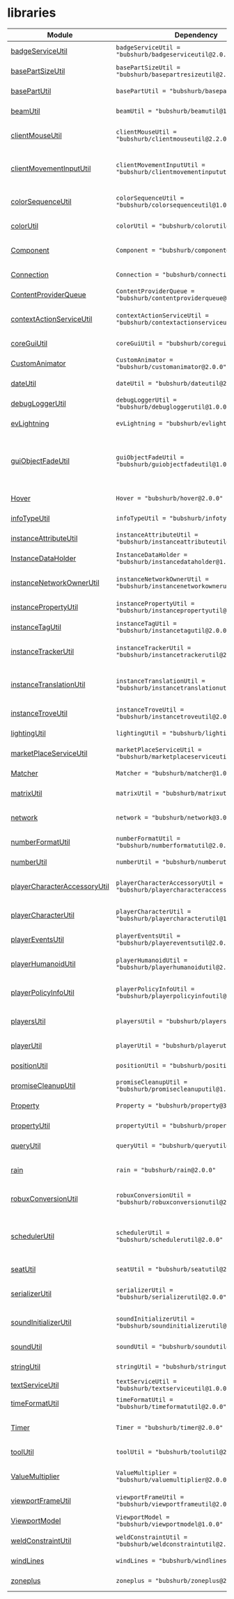 # libraries

| Module | Dependency | Description |
| -- | -- | -- |
| [badgeServiceUtil](https://babypatrick100.github.io/libraries/api/badgeServiceUtil) | `badgeServiceUtil = "bubshurb/badgeserviceutil@2.0.0"` | An utility module for working with [BadgeService](https://create.roblox.com/docs/reference/engine/classes/BadgeService). |
| [basePartSizeUtil](https://babypatrick100.github.io/libraries/api/basePartSizeUtil) | `basePartSizeUtil = "bubshurb/basepartresizeutil@2.0.0"` | A utility module for resizing base parts on specific axes. |
| [basePartUtil](https://babypatrick100.github.io/libraries/api/basePartUtil) | `basePartUtil = "bubshurb/basepartutil@2.0.0"` | An utility module for working with base parts. |
| [beamUtil](https://babypatrick100.github.io/libraries/api/beamUtil) | `beamUtil = "bubshurb/beamutil@1.0.0"` | A simple utility for working with beams. |
| [clientMouseUtil](https://babypatrick100.github.io/libraries/api/clientMouseUtil) | `clientMouseUtil = "bubshurb/clientmouseutil@2.2.0"` | A simple utility module for working with the client's mouse. |
| [clientMovementInputUtil](https://babypatrick100.github.io/libraries/api/clientMovementInputUtil) | `clientMovementInputUtil = "bubshurb/clientmovementinpututil@1.0.0"` | A simple utility module which wraps `PlayerModule` and `PlayerModule.ControlModule`. |
| [colorSequenceUtil](https://babypatrick100.github.io/libraries/api/colorSequenceUtil) | `colorSequenceUtil = "bubshurb/colorsequenceutil@1.0.0"` | A simple utility module for working with color sequences. |
| [colorUtil](https://babypatrick100.github.io/libraries/api/colorUtil) | `colorUtil = "bubshurb/colorutil@2.0.0"` | A simple utility module for working with colors. |
| [Component](https://babypatrick100.github.io/libraries/api/Component) | `Component = "bubshurb/component@2.0.1"` | Component class by Sleitnick, heavily modified by babypatrick100. |
| [Connection](https://babypatrick100.github.io/libraries/api/Connection) | `Connection = "bubshurb/connection@2.0.0"` | A simple class for mimicking [RBXConnection](https://create.roblox.com/docs/reference/engine/datatypes/RBXScriptConnection) objects. |
| [ContentProviderQueue](https://babypatrick100.github.io/libraries/api/ContentProviderQueue) | `ContentProviderQueue = "bubshurb/contentproviderqueue@2.0.0"` | A simple class for working with ContentProvider. |
| [contextActionServiceUtil](https://babypatrick100.github.io/libraries/api/contextActionServiceUtil) | `contextActionServiceUtil = "bubshurb/contextactionserviceutil@1.0.0"` | A simple utility module for working with ContextActionService. |
| [coreGuiUtil](https://babypatrick100.github.io/libraries/api/coreGuiUtil) | `coreGuiUtil = "bubshurb/coreguiutil@2.0.0"` | A simple utility module for working with CoreGui's API. |
| [CustomAnimator](https://babypatrick100.github.io/libraries/api/CustomAnimator) | `CustomAnimator = "bubshurb/customanimator@2.0.0"` | A simple/ class for working with animations. |
| [dateUtil](https://babypatrick100.github.io/libraries/api/dateUtil) | `dateUtil = "bubshurb/dateutil@2.0.0"` | An utility module for working with dates. |
| [debugLoggerUtil](https://babypatrick100.github.io/libraries/api/debugLoggerUtil) | `debugLoggerUtil = "bubshurb/debugloggerutil@1.0.0"` | A simple utility module for debug logging. |
| [evLightning](https://babypatrick100.github.io/libraries/api/evLightning) | `evLightning = "bubshurb/evlightning@1.0.0"` | Evaera's evLighning module ported to wally. |
| [guiObjectFadeUtil](https://babypatrick100.github.io/libraries/api/guiObjectFadeUtil) | `guiObjectFadeUtil = "bubshurb/guiobjectfadeutil@1.0.0"` | A utility which implements fading in and out without dealing with issues like having an object specific transparency value rather than `0` - `1`. |
| [Hover](https://babypatrick100.github.io/libraries/api/Hover) | `Hover = "bubshurb/hover@2.0.0"` | A simple hover class for implementing hover effects. |
| [infoTypeUtil](https://babypatrick100.github.io/libraries/api/infoTypeUtil) | `infoTypeUtil = "bubshurb/infotypeutil@1.0.0"` | An utility module for working with `Enum.InfoType`. |
| [instanceAttributeUtil](https://babypatrick100.github.io/libraries/api/instanceAttributeUtil) | `instanceAttributeUtil = "bubshurb/instanceattributeutil@2.0.0"` | A utility module for working with instance attributes. |
| [InstanceDataHolder](https://babypatrick100.github.io/libraries/api/InstanceDataHolder) | `InstanceDataHolder = "bubshurb/instancedataholder@1.0.0"` | A very simple class for storing data for instances. |
| [instanceNetworkOwnerUtil](https://babypatrick100.github.io/libraries/api/instanceNetworkOwnerUtil) | `instanceNetworkOwnerUtil = "bubshurb/instancenetworkownerutil@1.0.0"` | An utility module for working with instance network ownership. |
| [instancePropertyUtil](https://babypatrick100.github.io/libraries/api/instancePropertyUtil) | `instancePropertyUtil = "bubshurb/instancepropertyutil@1.0.0"` | An utility module for working with instance properties. |
| [instanceTagUtil](https://babypatrick100.github.io/libraries/api/instanceTagUtil) | `instanceTagUtil = "bubshurb/instancetagutil@2.0.0"` | A utility module for working with instance tags. |
| [instanceTrackerUtil](https://babypatrick100.github.io/libraries/api/instanceTrackerUtil) | `instanceTrackerUtil = "bubshurb/instancetrackerutil@2.0.0"` | A simple utility module for working with instances and their properties. |
| [instanceTranslationUtil](https://babypatrick100.github.io/libraries/api/instanceTranslationUtil) | `instanceTranslationUtil = "bubshurb/instancetranslationutil@1.0.0"` | A simple utility for translating the `CFrame` property of base parts and model. |
| [instanceTroveUtil](https://babypatrick100.github.io/libraries/api/instanceTroveUtil) | `instanceTroveUtil = "bubshurb/instancetroveutil@2.0.0"` | An utility module for working with instance troves. |
| [lightingUtil](https://babypatrick100.github.io/libraries/api/lightingUtil) | `lightingUtil = "bubshurb/lightingutil@1.0.0"` | A simple utility for working with [Lighting](https://create.roblox.com/docs/reference/engine/classes/Lighting). |
| [marketPlaceServiceUtil](https://babypatrick100.github.io/libraries/api/marketPlaceServiceUtil) | `marketPlaceServiceUtil = "bubshurb/marketplaceserviceutil@2.0.0"` | An utility module for working with [MarketplaceService](https://create.roblox.com/docs/reference/engine/classes/MarketplaceService). |
| [Matcher](https://babypatrick100.github.io/libraries/api/Matcher) | `Matcher = "bubshurb/matcher@1.0.0"` | 7kayoh's matcher  module ported to wally |
| [matrixUtil](https://babypatrick100.github.io/libraries/api/matrixUtil) | `matrixUtil = "bubshurb/matrixutil@1.0.0"` | An utility module for working with matrixes. |
| [network](https://babypatrick100.github.io/libraries/api/network) | `network = "bubshurb/network@3.0.0"` | An advanced network module for easy server-client communication. |
| [numberFormatUtil](https://babypatrick100.github.io/libraries/api/numberFormatUtil) | `numberFormatUtil = "bubshurb/numberformatutil@2.0.0"` | A simple utility for working with numbers and strings. |
| [numberUtil](https://babypatrick100.github.io/libraries/api/numberUtil) | `numberUtil = "bubshurb/numberutil@3.0.0"` | An utility module for working with numbers. |
| [playerCharacterAccessoryUtil](https://babypatrick100.github.io/libraries/api/playerCharacterAccessoryUtil) | `playerCharacterAccessoryUtil = "bubshurb/playercharacteraccessoryutil@2.0.0"` | A simple utility module for working with the player's character's accessories. |
| [playerCharacterUtil](https://babypatrick100.github.io/libraries/api/playerCharacterUtil) | `playerCharacterUtil = "bubshurb/playercharacterutil@1.0.0"` | A simple utility module for working with player characters. |
| [playerEventsUtil](https://babypatrick100.github.io/libraries/api/playerEventsUtil) | `playerEventsUtil = "bubshurb/playereventsutil@2.0.0"` | A simple utility module for working with player events. |
| [playerHumanoidUtil](https://babypatrick100.github.io/libraries/api/playerHumanoidUtil) | `playerHumanoidUtil = "bubshurb/playerhumanoidutil@2.0.0"` | A simple utility module for working with the player's humanoid. |
| [playerPolicyInfoUtil](https://babypatrick100.github.io/libraries/api/playerPolicyInfoUtil) | `playerPolicyInfoUtil = "bubshurb/playerpolicyinfoutil@2.0.0"` | A very simple utility module for retrieving a player's policy info safely. |
| [playersUtil](https://babypatrick100.github.io/libraries/api/playersUtil) | `playersUtil = "bubshurb/playersutil@2.0.0"` | A simple utility module for working with the [Players](https://create.roblox.com/docs/reference/engine/classes/Players) service. |
| [playerUtil](https://babypatrick100.github.io/libraries/api/playerUtil) | `playerUtil = "bubshurb/playerutil@2.0.0"` | An utility module for working with players. |
| [positionUtil](https://babypatrick100.github.io/libraries/api/positionUtil) | `positionUtil = "bubshurb/positionutil@1.0.0"` | An utility module for working with position. |
| [promiseCleanupUtil](https://babypatrick100.github.io/libraries/api/promiseCleanupUtil) | `promiseCleanupUtil = "bubshurb/promisecleanuputil@1.3.0"` | An utility module for working with [Promise](https://eryn.io/roblox-lua-promise/) cleanups. |
| [Property](https://babypatrick100.github.io/libraries/api/Property) | `Property = "bubshurb/property@3.0.0"` | A class for wrapping values around setters and getters. |
| [propertyUtil](https://babypatrick100.github.io/libraries/api/propertyUtil) | `propertyUtil = "bubshurb/propertyutil@1.1.0"` | A utility module for working with the [Property](https://babypatrick100.github.io/libraries/api/Property/) class. |
| [queryUtil](https://babypatrick100.github.io/libraries/api/queryUtil) | `queryUtil = "bubshurb/queryutil@2.0.0"` | A utility for basic query operations. |
| [rain](https://babypatrick100.github.io/libraries/api/rain) | `rain = "bubshurb/rain@2.0.0"` | Rain module by builthomas, heavily modified and refactored by bubshurb. |
| [robuxConversionUtil](https://babypatrick100.github.io/libraries/api/robuxConversionUtil) | `robuxConversionUtil = "bubshurb/robuxconversionutil@2.0.0"` | A simple utility module for working with robux related conversions. |
| [schedulerUtil](https://babypatrick100.github.io/libraries/api/schedulerUtil) | `schedulerUtil = "bubshurb/schedulerutil@2.0.0"` | 	A simple utility module for scheduling RunService events with minimal performance impacts and with automatic profiling. |
| [seatUtil](https://babypatrick100.github.io/libraries/api/seatUtil) | `seatUtil = "bubshurb/seatutil@2.0.0"` | A utility module for working with seats. |
| [serializerUtil](https://babypatrick100.github.io/libraries/api/serializerUtil) | `serializerUtil = "bubshurb/serializerutil@2.0.0"` | A very simple utility for serializing and deserializing data types. |
| [soundInitializerUtil](https://babypatrick100.github.io/libraries/api/soundInitializerUtil) | `soundInitializerUtil = "bubshurb/soundinitializerutil@2.1.0"` | A simple utility module for initializing sounds used in conjunction with [soundUtil]. |
| [soundUtil](https://babypatrick100.github.io/libraries/api/soundUtil) | `soundUtil = "bubshurb/soundutil@2.0.0"` | A utility module for working with sounds. |
| [stringUtil](https://babypatrick100.github.io/libraries/api/stringUtil) | `stringUtil = "bubshurb/stringutil@1.0.0"` | A simple utility module for working with strings. |
| [textServiceUtil](https://babypatrick100.github.io/libraries/api/textServiceUtil) | `textServiceUtil = "bubshurb/textserviceutil@1.0.0"` | Wrapper for [TextService](https://create.roblox.com/docs/reference/engine/classes/TextService). |
| [timeFormatUtil](https://babypatrick100.github.io/libraries/api/timeFormatUtil) | `timeFormatUtil = "bubshurb/timeformatutil@2.0.0"` | A utility module for formatting time. |
| [Timer](https://babypatrick100.github.io/libraries/api/Timer) | `Timer = "bubshurb/timer@2.0.0"` | The Timer class allows for code to run periodically at specified intervals. |
| [toolUtil](https://babypatrick100.github.io/libraries/api/toolUtil) | `toolUtil = "bubshurb/toolutil@2.0.0"` | A simple utility module for working with tools. |
| [ValueMultiplier](https://babypatrick100.github.io/libraries/api/ValueMultiplier) | `ValueMultiplier = "bubshurb/valuemultiplier@2.0.0"` | A very simple class for working with value multipliers. |
| [viewportFrameUtil](https://babypatrick100.github.io/libraries/api/viewportFrameUtil) | `viewportFrameUtil = "bubshurb/viewportframeutil@2.0.0"` | A simple utility for working with [ViewportFrame](https://create.roblox.com/docs/reference/engine/classes/ViewportFrame). |
| [ViewportModel](https://babypatrick100.github.io/libraries/api/ViewportModel) | `ViewportModel = "bubshurb/viewportmodel@1.0.0"` | EgoMoose's viewport model class ported to wally. |
| [weldConstraintUtil](https://babypatrick100.github.io/libraries/api/weldConstraintUtil) | `weldConstraintUtil = "bubshurb/weldconstraintutil@2.0.0"` | A simple utility for working with weld constraints.. |
| [windLines](https://babypatrick100.github.io/libraries/api/windLines) | `windLines = "bubshurb/windlines@2.0.0"` | A module for creating wind line effects. |
| [zoneplus](https://babypatrick100.github.io/libraries/api/zoneplus) | `zoneplus = "bubshurb/zoneplus@2.0.0"` | ZonePlus by 1ForeverHD, ported to wally. |
